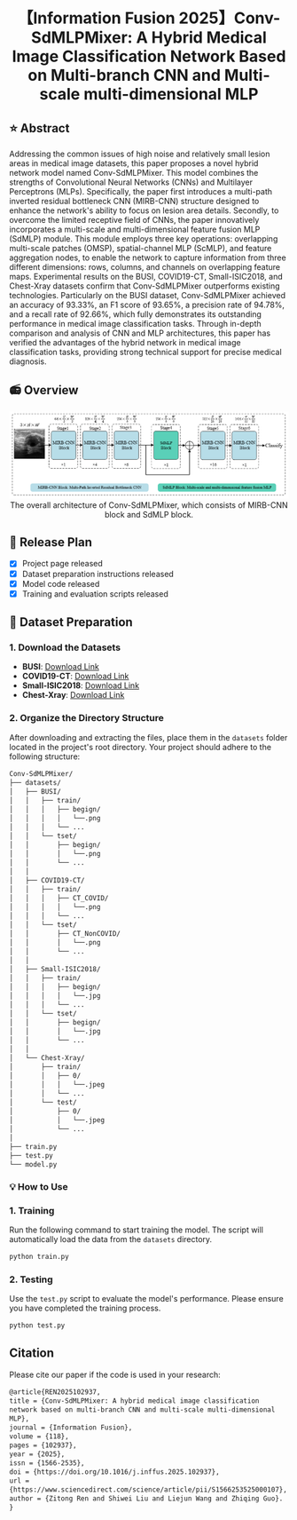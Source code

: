 <div align="center">


<h1>【Information Fusion 2025】Conv-SdMLPMixer: A Hybrid Medical Image Classification Network Based on Multi-branch CNN and Multi-scale multi-dimensional MLP</h1>

</div>  <!-- ✅ 这一行必须加，结束居中区域 -->

## ⭐ Abstract


Addressing the common issues of high noise and relatively small lesion areas in medical image datasets, this paper proposes a novel hybrid network model named Conv-SdMLPMixer. This model combines the strengths of Convolutional Neural Networks (CNNs) and Multilayer Perceptrons (MLPs). Specifically, the paper first introduces a multi-path inverted residual bottleneck CNN (MIRB-CNN) structure designed to enhance the network's ability to focus on lesion area details. Secondly, to overcome the limited receptive field of CNNs, the paper innovatively incorporates a multi-scale and multi-dimensional feature fusion MLP (SdMLP) module. This module employs three key operations: overlapping multi-scale patches (OMSP), spatial-channel MLP (ScMLP), and feature aggregation nodes, to enable the network to capture information from three different dimensions: rows, columns, and channels on overlapping feature maps. Experimental results on the BUSI, COVID19-CT, Small-ISIC2018, and Chest-Xray datasets confirm that Conv-SdMLPMixer outperforms existing technologies. Particularly on the BUSI dataset, Conv-SdMLPMixer achieved an accuracy of 93.33%, an F1 score of 93.65%, a precision rate of 94.78%, and a recall rate of 92.66%, which fully demonstrates its outstanding performance in medical image classification tasks. Through in-depth comparison and analysis of CNN and MLP architectures, this paper has verified the advantages of the hybrid network in medical image classification tasks, providing strong technical support for precise medical diagnosis.

## 📻 Overview

<div align="center">
    <img width="1000" alt="image" src="image\1.png">
</div>

<div align="center">
The overall architecture of Conv-SdMLPMixer, which consists of MIRB-CNN block and SdMLP block.
</div>

## 📆 Release Plan

- [x] Project page released
- [x] Dataset preparation instructions released
- [x] Model code released
- [x] Training and evaluation scripts released

## 📁 Dataset Preparation
### 1\. Download the Datasets

  * **BUSI**: [Download Link](https://scholar.cu.edu.eg/?q=afahmy/pages/dataset)
  * **COVID19-CT**: [Download Link](https://github.com/emi-dm/COVID-CT-Dataset)
  * **Small-ISIC2018**: [Download Link](https://github.com/RuiZhang97/ISNet)
  * **Chest-Xray**: [Download Link](https://github.com/RuiZhang97/ISNet)


### 2\. Organize the Directory Structure
After downloading and extracting the files, place them in the `datasets` folder located in the project's root directory. Your project should adhere to the following structure:

```
Conv-SdMLPMixer/
├── datasets/
│   ├── BUSI/
│   │   ├── train/
│   │   │   ├── begign/
│   │   │   │   └──.png
│   │   │   └── ...
│   │   └── tset/
│   │       ├── begign/
│   │       │   └──.png
│   │       └── ...
│   │
│   ├── COVID19-CT/
│   │   ├── train/
│   │   │   ├── CT_COVID/
│   │   │   │   └──.png
│   │   │   └── ...
│   │   └── tset/
│   │       ├── CT_NonCOVID/
│   │       │   └──.png
│   │       └── ...
│   │
│   ├── Small-ISIC2018/
│   │   ├── train/
│   │   │   ├── begign/
│   │   │   │   └──.jpg
│   │   │   └── ...
│   │   └── tset/
│   │       ├── begign/
│   │       │   └──.jpg
│   │       └── ...
│   │
│   └── Chest-Xray/
│       ├── train/
│       │   ├── 0/
│       │   │   └──.jpeg
│       │   └── ...
│       └── test/
│           ├── 0/
│           │   └──.jpeg
│           └── ...
│
├── train.py
├── test.py
└── model.py
```


### 💡 How to Use

### 1\. Training

Run the following command to start training the model. The script will automatically load the data from the `datasets` directory.

```bash
python train.py
```

### 2\. Testing

Use the `test.py` script to evaluate the model's performance. Please ensure you have completed the training process.

```bash
python test.py
```

## Citation
Please cite our paper if the code is used in your research:
```
@article{REN2025102937,
title = {Conv-SdMLPMixer: A hybrid medical image classification network based on multi-branch CNN and multi-scale multi-dimensional MLP},
journal = {Information Fusion},
volume = {118},
pages = {102937},
year = {2025},
issn = {1566-2535},
doi = {https://doi.org/10.1016/j.inffus.2025.102937},
url = {https://www.sciencedirect.com/science/article/pii/S1566253525000107},
author = {Zitong Ren and Shiwei Liu and Liejun Wang and Zhiqing Guo}.
}
```
